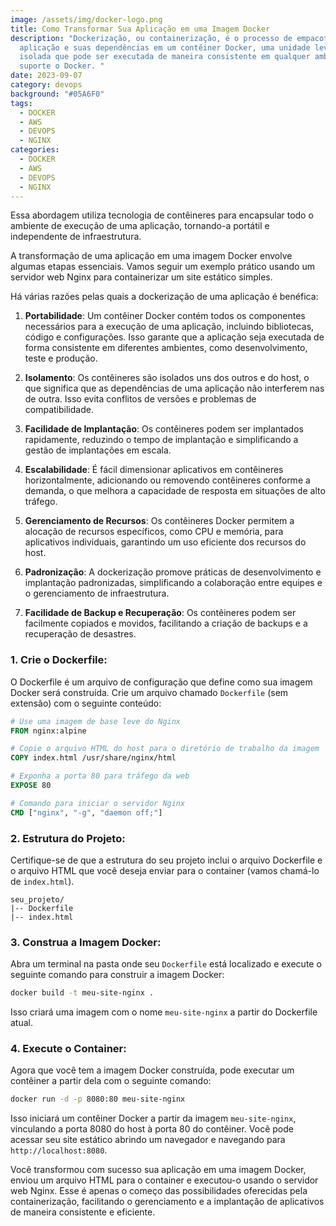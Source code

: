 ```yaml
---
image: /assets/img/docker-logo.png
title: Como Transformar Sua Aplicação em uma Imagem Docker
description: "Dockerização, ou containerização, é o processo de empacotar uma
  aplicação e suas dependências em um contêiner Docker, uma unidade leve e
  isolada que pode ser executada de maneira consistente em qualquer ambiente que
  suporte o Docker. "
date: 2023-09-07
category: devops
background: "#05A6F0"
tags:
  - DOCKER
  - AWS
  - DEVOPS
  - NGINX
categories:
  - DOCKER
  - AWS
  - DEVOPS
  - NGINX
---
```

Essa abordagem utiliza tecnologia de contêineres para encapsular todo o ambiente de execução de uma aplicação, tornando-a portátil e independente de infraestrutura.

A transformação de uma aplicação em uma imagem Docker envolve algumas etapas essenciais. Vamos seguir um exemplo prático usando um servidor web Nginx para containerizar um site estático simples.

Há várias razões pelas quais a dockerização de uma aplicação é benéfica:

1. **Portabilidade**: Um contêiner Docker contém todos os componentes necessários para a execução de uma aplicação, incluindo bibliotecas, código e configurações. Isso garante que a aplicação seja executada de forma consistente em diferentes ambientes, como desenvolvimento, teste e produção.

2. **Isolamento**: Os contêineres são isolados uns dos outros e do host, o que significa que as dependências de uma aplicação não interferem nas de outra. Isso evita conflitos de versões e problemas de compatibilidade.

3. **Facilidade de Implantação**: Os contêineres podem ser implantados rapidamente, reduzindo o tempo de implantação e simplificando a gestão de implantações em escala.

4. **Escalabilidade**: É fácil dimensionar aplicativos em contêineres horizontalmente, adicionando ou removendo contêineres conforme a demanda, o que melhora a capacidade de resposta em situações de alto tráfego.

5. **Gerenciamento de Recursos**: Os contêineres Docker permitem a alocação de recursos específicos, como CPU e memória, para aplicativos individuais, garantindo um uso eficiente dos recursos do host.

6. **Padronização**: A dockerização promove práticas de desenvolvimento e implantação padronizadas, simplificando a colaboração entre equipes e o gerenciamento de infraestrutura.

7. **Facilidade de Backup e Recuperação**: Os contêineres podem ser facilmente copiados e movidos, facilitando a criação de backups e a recuperação de desastres.

### 1. Crie o Dockerfile:

O Dockerfile é um arquivo de configuração que define como sua imagem Docker será construída. Crie um arquivo chamado `Dockerfile` (sem extensão) com o seguinte conteúdo:

```Dockerfile
# Use uma imagem de base leve do Nginx
FROM nginx:alpine

# Copie o arquivo HTML do host para o diretório de trabalho da imagem
COPY index.html /usr/share/nginx/html

# Exponha a porta 80 para tráfego da web
EXPOSE 80

# Comando para iniciar o servidor Nginx
CMD ["nginx", "-g", "daemon off;"]
```

### 2. Estrutura do Projeto:

Certifique-se de que a estrutura do seu projeto inclui o arquivo Dockerfile e o arquivo HTML que você deseja enviar para o container (vamos chamá-lo de `index.html`).

```
seu_projeto/
|-- Dockerfile
|-- index.html
```

### 3. Construa a Imagem Docker:

Abra um terminal na pasta onde seu `Dockerfile` está localizado e execute o seguinte comando para construir a imagem Docker:

```bash
docker build -t meu-site-nginx .
```

Isso criará uma imagem com o nome `meu-site-nginx` a partir do Dockerfile atual.

### 4. Execute o Container:

Agora que você tem a imagem Docker construída, pode executar um contêiner a partir dela com o seguinte comando:

```bash
docker run -d -p 8080:80 meu-site-nginx
```

Isso iniciará um contêiner Docker a partir da imagem `meu-site-nginx`, vinculando a porta 8080 do host à porta 80 do contêiner. Você pode acessar seu site estático abrindo um navegador e navegando para `http://localhost:8080`.

Você transformou com sucesso sua aplicação em uma imagem Docker, enviou um arquivo HTML para o container e executou-o usando o servidor web Nginx. Esse é apenas o começo das possibilidades oferecidas pela containerização, facilitando o gerenciamento e a implantação de aplicativos de maneira consistente e eficiente.